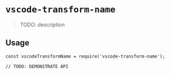 # `vscode-transform-name`

> TODO: description

## Usage

```
const vscodeTransformName = require('vscode-transform-name');

// TODO: DEMONSTRATE API
```

